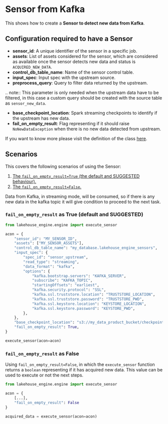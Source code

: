# Sensor from Kafka

This shows how to create a **Sensor to detect new data from Kafka**.

## Configuration required to have a Sensor

- **sensor_id**: A unique identifier of the sensor in a specific job.
- **assets**: List of assets considered for the sensor, which are considered as available once the
  sensor detects new data and status is `ACQUIRED_NEW_DATA`.
- **control_db_table_name**: Name of the sensor control table.
- **input_spec**: Input spec with the upstream source.
- **preprocess_query**: Query to filter data returned by the upstream.

.. note:: This parameter is only needed when the upstream data have to be filtered,
  in this case a custom query should be created with the source table as `sensor_new_data`.

- **base_checkpoint_location**: Spark streaming checkpoints to identify if the upstream has new data.
- **fail_on_empty_result**: Flag representing if it should raise `NoNewDataException` when
there is no new data detected from upstream.

If you want to know more please visit the definition of the class [here](../../lakehouse_engine/core/definitions.html#SensorSpec).

## Scenarios

This covers the following scenarios of using the Sensor:

1. [The `fail_on_empty_result=True` (the default and SUGGESTED behaviour).](#fail_on_empty_result-as-true-default-and-suggested)
2. [The `fail_on_empty_result=False`.](#fail_on_empty_result-as-false)

Data from Kafka, in streaming mode, will be consumed, so if there is any new data in the kafka topic it will give condition to proceed to the next task.

### `fail_on_empty_result` as True (default and SUGGESTED)

```python
from lakehouse_engine.engine import execute_sensor

acon = {
    "sensor_id": "MY_SENSOR_ID",
    "assets": ["MY_SENSOR_ASSETS"],
    "control_db_table_name": "my_database.lakehouse_engine_sensors",
    "input_spec": {
        "spec_id": "sensor_upstream",
        "read_type": "streaming",
        "data_format": "kafka",
        "options": {
            "kafka.bootstrap.servers": "KAFKA_SERVER",
            "subscribe": "KAFKA_TOPIC",
            "startingOffsets": "earliest",
            "kafka.security.protocol": "SSL",
            "kafka.ssl.truststore.location": "TRUSTSTORE_LOCATION",
            "kafka.ssl.truststore.password": "TRUSTSTORE_PWD",
            "kafka.ssl.keystore.location": "KEYSTORE_LOCATION",
            "kafka.ssl.keystore.password": "KEYSTORE_PWD",
        },
    },
    "base_checkpoint_location": "s3://my_data_product_bucket/checkpoints",
    "fail_on_empty_result": True,
}

execute_sensor(acon=acon)
```

### `fail_on_empty_result` as False

Using `fail_on_empty_result=False`, in which the `execute_sensor` function returns a `boolean` representing if it
has acquired new data. This value can be used to execute or not the next steps.

```python
from lakehouse_engine.engine import execute_sensor

acon = {
    [...],
    "fail_on_empty_result": False
}

acquired_data = execute_sensor(acon=acon)
```